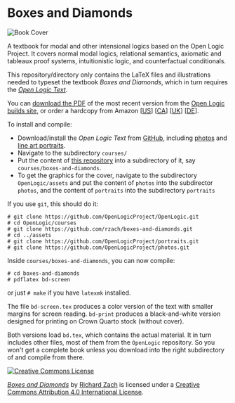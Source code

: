 # Boxes and Diamonds

![Book Cover](http://builds.openlogicproject.org/courses/boxes-and-diamonds/bd.png)

A textbook for modal and other intensional logics based on the Open
Logic Project. It covers normal modal logics, relational semantics, 
axiomatic and tableaux proof systems, intuitionistic logic, and 
counterfactual conditionals.

This repository/directory only contains the LaTeX files and
illustrations needed to typeset the textbook _Boxes and Diamonds_,
which in turn requires the _[Open Logic
Text](http://github.com/OpenLogicProject/OpenLogic/)_.

You can [download the
PDF](http://builds.openlogicproject.org/courses/boxes-and-diamonds/bd-screen.pdf)
of the most recent version from the [Open Logic builds
site](http://builds.openlogicproject.org/), or order a
hardcopy from Amazon [[US](https://www.amazon.com/dp/1077321384)]
[[CA](https://www.amazon.ca/dp/1077321384)]
[[UK](https://www.amazon.co.uk/dp/1077321384)]
[[DE](https://www.amazon.de/dp/1077321384)].

To install and compile:

- Download/install the _Open Logic Text_ from
  [GitHub](http://github.com/OpenLogicProject/OpenLogic/), including [photos](https://github.com/OpenLogicProject/photos) and [line art portraits](https://github.com/OpenLogicProject/portraits).
- Navigate to the subdirectory `courses/`
- Put the content of [this repository](https://github.com/rzach/boxes-and-diamonds) into a subdirectory of it, say
  `courses/boxes-and-diamonds`.
- To get the graphics for the cover, navigate to the subdirectory `OpenLogic/assets` and put the content of `photos` into the subdirector `photos`, and the content of `portraits` into the subdirectory `portraits`

If you use `git`, this should do it:
```
# git clone https://github.com/OpenLogicProject/OpenLogic.git
# cd OpenLogic/courses
# git clone https://github.com/rzach/boxes-and-diamonds.git
# cd ../assets
# git clone https://github.com/OpenLogicProject/portraits.git
# git clone https://github.com/OpenLogicProject/photos.git
```
Inside `courses/boxes-and-diamonds`, you can now compile:
```
# cd boxes-and-diamonds
# pdflatex bd-screen
```
or just `# make` if you have `latexmk` installed.

The file `bd-screen.tex` produces a color version of the text
with smaller margins for screen reading. `bd-print` produces a
black-and-white version designed for printing on Crown Quarto stock
(without cover).

Both versions load `bd.tex`, which contains the actual
material. It in turn includes other files, most of them from the
`OpenLogic` repository. So you won't get a complete book unless you
download into the right subdirectory of and compile from there.

[![Creative Commons License](http://mirrors.creativecommons.org/presskit/buttons/88x31/png/by.png)](http://creativecommons.org/licenses/by/4.0/) 

_[Boxes and Diamonds](https://github.com/rzach/boxes-and-diamonds)_ by [Richard
Zach](http://richardzach.org/) is licensed under a [Creative
Commons Attribution 4.0 International
License](http://creativecommons.org/licenses/by/4.0/).
